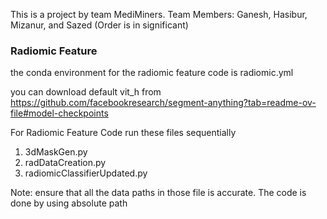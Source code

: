 This is a project by team MediMiners. 
Team Members: Ganesh, Hasibur, Mizanur, and Sazed (Order is in significant)


### Radiomic Feature
the conda environment for the radiomic feature code is radiomic.yml

you can download default vit_h from https://github.com/facebookresearch/segment-anything?tab=readme-ov-file#model-checkpoints

For Radiomic Feature Code run these files sequentially<br/>
1. 3dMaskGen.py <br/>
2. radDataCreation.py<br/>
3. radiomicClassifierUpdated.py<br/>

Note: ensure that all the data paths in those file is accurate. The code is done by using absolute path
